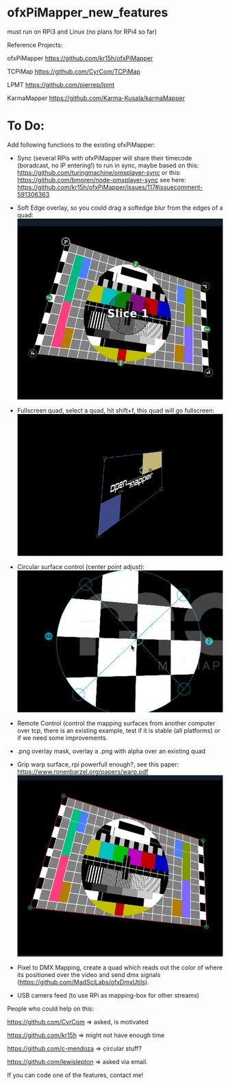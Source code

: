 # ofxPiMapper_new_features
must run on RPi3 and Linux (no plans for RPi4 so far)

Reference Projects:

ofxPiMapper
https://github.com/kr15h/ofxPiMapper

TCPiMap
https://github.com/CyrCom/TCPiMap

LPMT
https://github.com/pierrep/lpmt

KarmaMapper
https://github.com/Karma-Kusala/karmaMapper


# To Do:

Add following functions to the existing ofxPiMapper:

- Sync (several RPis with ofxPiMapper will share their timecode (boradcast, no IP entering!) to run in sync, maybe based on this: https://github.com/turingmachine/omxplayer-sync or this: https://github.com/bmoren/node-omxplayer-sync
see here: https://github.com/kr15h/ofxPiMapper/issues/117#issuecomment-591306363


- Soft Edge overlay, so you could drag a softedge blur from the edges of a quad:
![](https://github.com/magdesign/ofxPiMapper_new_features/blob/master/softedge.gif?raw=true)
- Fullscreen quad, select a quad, hit shift+f, this quad will go fullscreen:
![](https://github.com/magdesign/ofxPiMapper_new_features/blob/master/fullscreen2.gif?raw=true)
- Circular surface control (center point adjust):
![](https://github.com/magdesign/ofxPiMapper_new_features/blob/master/circular.gif?raw=true)

- Remote Control (control the mapping surfaces from another computer over tcp, there is an existing example, test if it is stable (all platforms) or if we need some improvements.


- .png overlay mask, overlay a .png with alpha over an existing quad


- Grip warp surface, rpi powerfull enough?, see this paper: https://www.ronenbarzel.org/papers/warp.pdf
![](https://github.com/magdesign/ofxPiMapper_new_features/blob/master/grid_warp.gif?raw=true)

- Pixel to DMX Mapping, create a quad which reads out the color of where its positioned over the video and send dmx signals (https://github.com/MadSciLabs/ofxDmxUtils).

- USB camera feed (to use RPi as mapping-box for other streams)


People who could help on this:

https://github.com/CyrCom  => asked, is motivated

https://github.com/kr15h => might not have enough time

https://github.com/c-mendoza => circular stuff?

https://github.com/lewislepton => asked via email.

If you can code one of the features, contact me!
